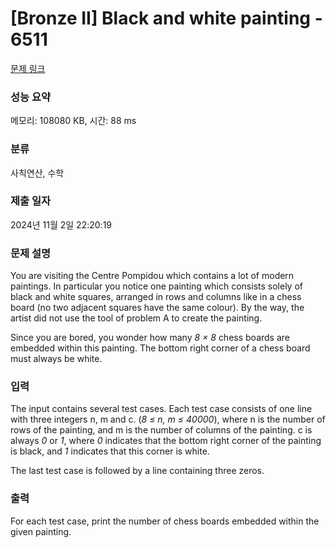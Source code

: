 # [Bronze II] Black and white painting - 6511 

[문제 링크](https://www.acmicpc.net/problem/6511) 

### 성능 요약

메모리: 108080 KB, 시간: 88 ms

### 분류

사칙연산, 수학

### 제출 일자

2024년 11월 2일 22:20:19

### 문제 설명

<p>You are visiting the Centre Pompidou which contains a lot of modern paintings. In particular you notice one painting which consists solely of black and white squares, arranged in rows and columns like in a chess board (no two adjacent squares have the same colour). By the way, the artist did not use the tool of problem A to create the painting.</p>

<p>Since you are bored, you wonder how many <em>8 × 8</em> chess boards are embedded within this painting. The bottom right corner of a chess board must always be white.</p>

### 입력 

 <p>The input contains several test cases. Each test case consists of one line with three integers n, m and c. (<em>8 ≤ n, m ≤ 40000</em>), where n is the number of rows of the painting, and m is the number of columns of the painting. c is always <em>0</em> or <em>1</em>, where <em>0</em> indicates that the bottom right corner of the painting is black, and <em>1</em> indicates that this corner is white.</p>

<p>The last test case is followed by a line containing three zeros.</p>

### 출력 

 <p>For each test case, print the number of chess boards embedded within the given painting.</p>

